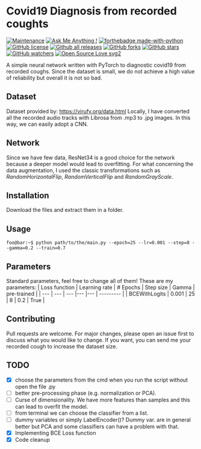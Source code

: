 # Covid19 Diagnosis from recorded coughts
[![Maintenance](https://img.shields.io/badge/Maintained%3F-yes-green.svg)](https://github.com/XxidroxX/Covid19-Diagnosis-from-recorded-coughts/graphs/commit-activity)
[![Ask Me Anything !](https://img.shields.io/badge/Ask%20me-anything-1abc9c.svg)](https://github.com/XxidroxX)
[![forthebadge made-with-python](http://ForTheBadge.com/images/badges/made-with-python.svg)](https://www.python.org/)
[![GitHub license](https://img.shields.io/github/license/XxidroxX/Covid19-Diagnosis-from-recorded-coughts)](https://github.com/XxidroxX/Covid19-Diagnosis-from-recorded-coughts/blob/main/LICENSE)
[![Github all releases](https://img.shields.io/github/downloads/XxidroxX/Covid19-Diagnosis-from-recorded-coughts/total)](https://github.com/XxidroxX/Covid19-Diagnosis-from-recorded-coughts/releases/)
[![GitHub forks](https://img.shields.io/github/forks/XxidroxX/Covid19-Diagnosis-from-recorded-coughts?style=social)](https://github.com/XxidroxX/Covid19-Diagnosis-from-recorded-coughts/network)
[![GitHub stars](https://img.shields.io/github/stars/XxidroxX/Covid19-Diagnosis-from-recorded-coughts?style=social)](https://github.com/XxidroxX/Covid19-Diagnosis-from-recorded-coughts/stargazers)
[![GitHub watchers](https://img.shields.io/github/watchers/XxidroxX/Covid19-Diagnosis-from-recorded-coughts?style=social)](https://github.com/XxidroxX/Covid19-Diagnosis-from-recorded-coughts/watchers/)
[![Open Source Love svg2](https://badges.frapsoft.com/os/v2/open-source.svg?v=103)]()

A simple neural network written with PyTorch to diagnostic covid19 from recorded coughs. Since the dataset is small, we do not achieve a high value of reliability but overall it is not so bad.

## Dataset
Dataset provided by: https://virufy.org/data.html
Locally, I have converted all the recorded audio tracks with Librosa from .mp3 to .jpg images. In this way, we can easily adopt a CNN.

## Network
Since we have few data, ResNet34 is a good choice for the network because a deeper model would lead to overfitting.
For what concerning the data augmentation, I used the classic transformations such as *RandomHorizontalFlip*, *RandomVerticalFlip* and *RandomGrayScale*.

## Installation
Download the files and extract them in a folder. 

## Usage
```console
foo@bar:~$ python path/to/the/main.py --epoch=25 --lr=0.001 --step=8 --gamma=0.2 --train=0.7
```

## Parameters ##
Standard parameters, feel free to change all of them!
These are my parameters:
| Loss function | Learning rate | # Epochs | Step size | Gamma | pre-trained |
| --- | --- | --- |--- |--- | --------- |
| BCEWithLogits | 0.001 | 25 | 8 | 0.2 | True | 

## Contributing
Pull requests are welcome. For major changes, please open an issue first to discuss what you would like to change.
If you want, you can send me your recorded cough to increase the dataset size. 

## TODO
- [x] choose the parameters from the cmd when you run the script without open the file .py
- [ ] better pre-processing phase (e.g. normalization or PCA).
- [ ] Curse of dimensionality. We have more features than samples and this can lead to overfit the model.
- [ ] from terminal we can choose the classifier from a list.
- [ ] dummy variables or simply LabelEncoder()? Dummy var. are in general better but PCA and some classifiers can have a problem with that.
- [x] Implementing BCE Loss function
- [x] Code cleanup
